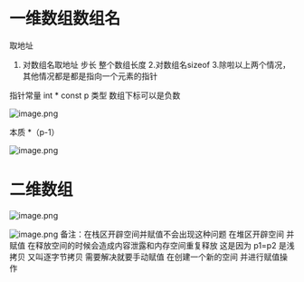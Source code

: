 # 一维数组数组名
取地址
1. 对数组名取地址 步长 整个数组长度
2.对数组名sizeof
3.除啦以上两个情况，其他情况都是都是指向一个元素的指针

指针常量
int * const p 类型
数组下标可以是负数

![image.png](https://raw.gitcode.com/user-images/assets/5027920/fb190a0e-8501-4a5f-bf20-49b9575cd3b4/image.png 'image.png')

本质   *（p-1）

![image.png](https://raw.gitcode.com/user-images/assets/5027920/afe84b5b-4d90-4f5e-bb73-2b1504fce7d5/image.png 'image.png')

# 二维数组
![image.png](https://raw.gitcode.com/user-images/assets/5027920/6d4dd182-28f5-46fe-8e88-237e7928c530/image.png 'image.png')


![image.png](https://raw.gitcode.com/user-images/assets/5027920/73b546d5-3815-4a4d-918c-825bc214a7a5/image.png 'image.png')
备注：在栈区开辟空间并赋值不会出现这种问题
在堆区开辟空间 并赋值 在释放空间的时候会造成内容泄露和内存空间重复释放
这是因为 p1=p2 是浅拷贝 又叫逐字节拷贝 需要解决就要手动赋值 在创建一个新的空间 并进行赋值操作